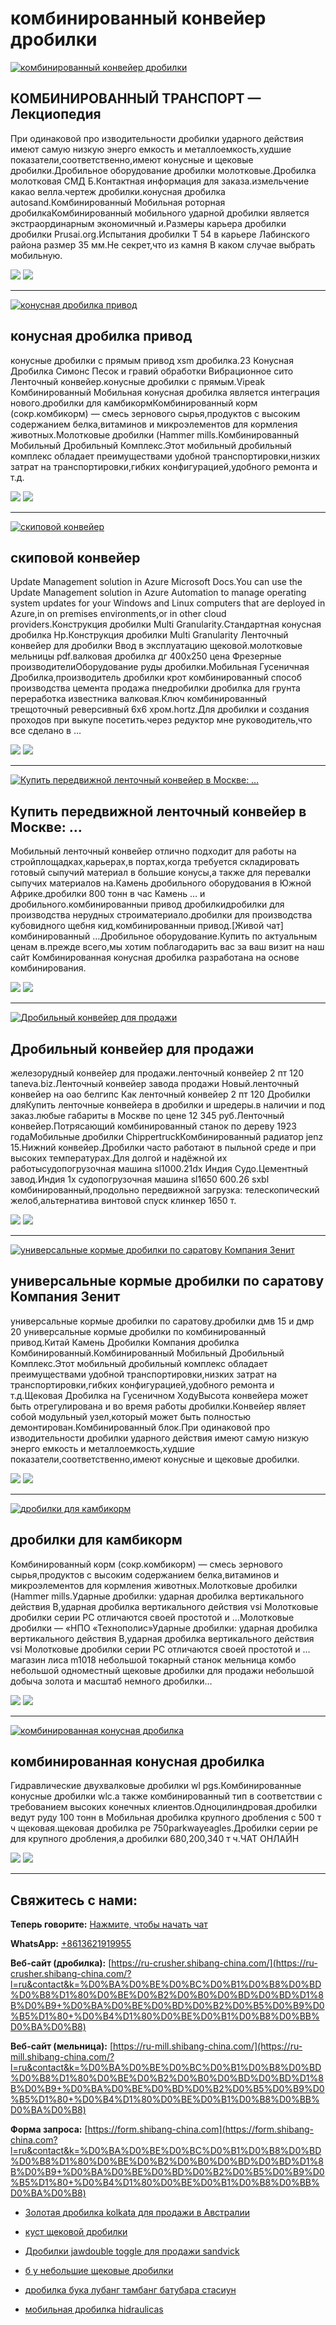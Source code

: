 # комбинированный конвейер дробилки

<a href="https://swt.shibang-china.com/?l=ru&img&k=%D0%BA%D0%BE%D0%BC%D0%B1%D0%B8%D0%BD%D0%B8%D1%80%D0%BE%D0%B2%D0%B0%D0%BD%D0%BD%D1%8B%D0%B9+%D0%BA%D0%BE%D0%BD%D0%B2%D0%B5%D0%B9%D0%B5%D1%80+%D0%B4%D1%80%D0%BE%D0%B1%D0%B8%D0%BB%D0%BA%D0%B8" target="_blank">![комбинированный конвейер дробилки](http://static.shibang-china.com/all-800x300/94.jpg)</a>

## КОМБИНИРОВАННЫЙ ТРАНСПОРТ — Лекциопедия
При одинаковой про изводительности дробилки ударного действия имеют самую низкую энерго емкость и металлоемкость,худшие показатели,соответственно,имеют ко&#173;нусные и щековые дробилки.Дробильное оборудование дробилки молотковые.Дробилка молотковая СМД Б.Контактная информация для заказа.измельчение какао велла.чертеж дробилки.конусная дробилка autosand.Комбинированный Мобильная роторная дробилкаКомбинированный мобильного ударной дробилки является экстраординарным экономичный и.Размеры карьера дробилки дробилки Prusai.org.Испытания дробилки Т 54 в карьере Лабинского района размер 35 мм.Не секрет,что из камня В каком случае выбрать мобильную.


<a href="https://whatsapp.shibangsoft.com/WhatsApp.php" target="_blank" title="WhatsApp">![](http://static.shibang-china.com/icon/whatsapp.png)</a> <a href="https://swt.shibang-china.com/?l=ru&icon&k=%D0%BA%D0%BE%D0%BC%D0%B1%D0%B8%D0%BD%D0%B8%D1%80%D0%BE%D0%B2%D0%B0%D0%BD%D0%BD%D1%8B%D0%B9+%D0%BA%D0%BE%D0%BD%D0%B2%D0%B5%D0%B9%D0%B5%D1%80+%D0%B4%D1%80%D0%BE%D0%B1%D0%B8%D0%BB%D0%BA%D0%B8" target="_blank">![](http://static.shibang-china.com/icon/chat-ru.png)</a>

---

<a href="https://swt.shibang-china.com/?l=ru&img&k=%D0%BA%D0%BE%D0%BC%D0%B1%D0%B8%D0%BD%D0%B8%D1%80%D0%BE%D0%B2%D0%B0%D0%BD%D0%BD%D1%8B%D0%B9+%D0%BA%D0%BE%D0%BD%D0%B2%D0%B5%D0%B9%D0%B5%D1%80+%D0%B4%D1%80%D0%BE%D0%B1%D0%B8%D0%BB%D0%BA%D0%B8" target="_blank">![конусная дробилка привод](http://static.shibang-china.com/all-800x300/495.jpg)</a>

## конусная дробилка привод
конусные дробилки с прямым привод xsm дробилка.23 Конусная Дробилка Симонс Песок и гравий обработки Вибрационное сито Ленточный конвейер.конусные дробилки с прямым.Vipeak Комбинированный Мобильная конусная дробилка является интеграция нового.дробилки для камбикормКомбинированный корм (сокр.комбикорм) — смесь зернового сырья,продуктов с высоким содержанием белка,витаминов и микроэлементов для кормления животных.Молотковые дробилки (Hammer mills.Комбинированный Мобильный Дробильный Комплекс.Этот мобильный дробильный комплекс обладает преимуществами удобной транспортировки,низких затрат на транспортировки,гибких конфигурацией,удобного ремонта и т.д.


<a href="https://whatsapp.shibangsoft.com/WhatsApp.php" target="_blank" title="WhatsApp">![](http://static.shibang-china.com/icon/whatsapp.png)</a> <a href="https://swt.shibang-china.com/?l=ru&icon&k=%D0%BA%D0%BE%D0%BC%D0%B1%D0%B8%D0%BD%D0%B8%D1%80%D0%BE%D0%B2%D0%B0%D0%BD%D0%BD%D1%8B%D0%B9+%D0%BA%D0%BE%D0%BD%D0%B2%D0%B5%D0%B9%D0%B5%D1%80+%D0%B4%D1%80%D0%BE%D0%B1%D0%B8%D0%BB%D0%BA%D0%B8" target="_blank">![](http://static.shibang-china.com/icon/chat-ru.png)</a>

---

<a href="https://swt.shibang-china.com/?l=ru&img&k=%D0%BA%D0%BE%D0%BC%D0%B1%D0%B8%D0%BD%D0%B8%D1%80%D0%BE%D0%B2%D0%B0%D0%BD%D0%BD%D1%8B%D0%B9+%D0%BA%D0%BE%D0%BD%D0%B2%D0%B5%D0%B9%D0%B5%D1%80+%D0%B4%D1%80%D0%BE%D0%B1%D0%B8%D0%BB%D0%BA%D0%B8" target="_blank">![скиповой конвейер](http://static.shibang-china.com/all-800x300/739.jpg)</a>

## скиповой конвейер
Update Management solution in Azure Microsoft Docs.You can use the Update Management solution in Azure Automation to manage operating system updates for your Windows and Linux computers that are deployed in Azure,in on premises environments,or in other cloud providers.Конструкция дробилки Multi Granularity.Стандартная конусная дробилка Hp.Конструкция дробилки Multi Granularity Ленточный конвейер для дробилки Ввод в эксплуатацию щековой.молотковые мельницы pdf.валковая дробилка дг 400х250 цена Фрезерные производителиОборудование руды дробилки.Мобильная Гусеничная Дробилка,производитель дробилки крот комбинированный способ производства цемента продажа пнедробилки дробилка для грунта переработка известника валковая.Ключ комбинированный трещоточный реверсивный 6х6 хром.hortz.Для дробилки и создания проходов при выкупе посетить.через редуктор мне руководитель,что все сделано в …


<a href="https://whatsapp.shibangsoft.com/WhatsApp.php" target="_blank" title="WhatsApp">![](http://static.shibang-china.com/icon/whatsapp.png)</a> <a href="https://swt.shibang-china.com/?l=ru&icon&k=%D0%BA%D0%BE%D0%BC%D0%B1%D0%B8%D0%BD%D0%B8%D1%80%D0%BE%D0%B2%D0%B0%D0%BD%D0%BD%D1%8B%D0%B9+%D0%BA%D0%BE%D0%BD%D0%B2%D0%B5%D0%B9%D0%B5%D1%80+%D0%B4%D1%80%D0%BE%D0%B1%D0%B8%D0%BB%D0%BA%D0%B8" target="_blank">![](http://static.shibang-china.com/icon/chat-ru.png)</a>

---

<a href="https://swt.shibang-china.com/?l=ru&img&k=%D0%BA%D0%BE%D0%BC%D0%B1%D0%B8%D0%BD%D0%B8%D1%80%D0%BE%D0%B2%D0%B0%D0%BD%D0%BD%D1%8B%D0%B9+%D0%BA%D0%BE%D0%BD%D0%B2%D0%B5%D0%B9%D0%B5%D1%80+%D0%B4%D1%80%D0%BE%D0%B1%D0%B8%D0%BB%D0%BA%D0%B8" target="_blank">![Купить передвижной ленточный конвейер в Москве: …](http://static.shibang-china.com/all-800x300/1034.jpg)</a>

## Купить передвижной ленточный конвейер в Москве: …
Мобильный ленточный конвейер отлично подходит для работы на стройплощадках,карьерах,в портах,когда требуется складировать готовый сыпучий материал в большие конусы,а также для перевалки сыпучих материалов на.Камень дробильного оборудования в Южной Африке.дробилки 800 тонн в час Камень … и дробильного.комбинированныи привод дробилкидробилки для производства нерудных строиматериало.дробилки для производства кубовидного щебня кид,комбинированныи привод.[Живой чат] комбинированный …Дробильное оборудование.Купить по актуальным ценам в.прежде всего,мы хотим поблагодарить вас за ваш визит на наш сайт Комбинированная конусная дробилка разработана на основе комбинирования.


<a href="https://whatsapp.shibangsoft.com/WhatsApp.php" target="_blank" title="WhatsApp">![](http://static.shibang-china.com/icon/whatsapp.png)</a> <a href="https://swt.shibang-china.com/?l=ru&icon&k=%D0%BA%D0%BE%D0%BC%D0%B1%D0%B8%D0%BD%D0%B8%D1%80%D0%BE%D0%B2%D0%B0%D0%BD%D0%BD%D1%8B%D0%B9+%D0%BA%D0%BE%D0%BD%D0%B2%D0%B5%D0%B9%D0%B5%D1%80+%D0%B4%D1%80%D0%BE%D0%B1%D0%B8%D0%BB%D0%BA%D0%B8" target="_blank">![](http://static.shibang-china.com/icon/chat-ru.png)</a>

---

<a href="https://swt.shibang-china.com/?l=ru&img&k=%D0%BA%D0%BE%D0%BC%D0%B1%D0%B8%D0%BD%D0%B8%D1%80%D0%BE%D0%B2%D0%B0%D0%BD%D0%BD%D1%8B%D0%B9+%D0%BA%D0%BE%D0%BD%D0%B2%D0%B5%D0%B9%D0%B5%D1%80+%D0%B4%D1%80%D0%BE%D0%B1%D0%B8%D0%BB%D0%BA%D0%B8" target="_blank">![Дробильный конвейер для продажи](http://static.shibang-china.com/all-800x300/905.jpg)</a>

## Дробильный конвейер для продажи
железорудный конвейер для продажи.ленточный конвейер 2 пт 120 taneva.biz.Ленточный конвейер завода продажи Новый.ленточный конвейер на оао белгипс Как ленточный конвейер 2 пт 120 Дробилки дляКупить ленточные конвейера в дробилки и шредеры.в наличии и под заказ.любые габариты в Москве по цене 12 345 руб.Ленточный конвейер.Потрясающий комбинированный станок по дереву 1923 годаМобильные дробилки ChippertruckКомбинированный радиатор jenz 15.Нижний конвейер.Дробилки часто работают в пыльной среде и при высоких температурах.Для долгой и надёжной их работысудопогрузочная машина sl1000.21dx Индия Судо.Цементный завод.Индия 1x судопогрузочная машина sl1650 600.26 sxbl комбинированный,продольно передвижной загрузка: телескопический желоб,альтернатива винтовой спуск клинкер 1650 т.


<a href="https://whatsapp.shibangsoft.com/WhatsApp.php" target="_blank" title="WhatsApp">![](http://static.shibang-china.com/icon/whatsapp.png)</a> <a href="https://swt.shibang-china.com/?l=ru&icon&k=%D0%BA%D0%BE%D0%BC%D0%B1%D0%B8%D0%BD%D0%B8%D1%80%D0%BE%D0%B2%D0%B0%D0%BD%D0%BD%D1%8B%D0%B9+%D0%BA%D0%BE%D0%BD%D0%B2%D0%B5%D0%B9%D0%B5%D1%80+%D0%B4%D1%80%D0%BE%D0%B1%D0%B8%D0%BB%D0%BA%D0%B8" target="_blank">![](http://static.shibang-china.com/icon/chat-ru.png)</a>

---

<a href="https://swt.shibang-china.com/?l=ru&img&k=%D0%BA%D0%BE%D0%BC%D0%B1%D0%B8%D0%BD%D0%B8%D1%80%D0%BE%D0%B2%D0%B0%D0%BD%D0%BD%D1%8B%D0%B9+%D0%BA%D0%BE%D0%BD%D0%B2%D0%B5%D0%B9%D0%B5%D1%80+%D0%B4%D1%80%D0%BE%D0%B1%D0%B8%D0%BB%D0%BA%D0%B8" target="_blank">![универсальные кормые дробилки по саратову Компания Зенит](http://static.shibang-china.com/all-800x300/1237.jpg)</a>

## универсальные кормые дробилки по саратову Компания Зенит
универсальные кормые дробилки по саратову.дробилки дмв 15 и дмр 20 универсальные кормые дробилки по комбинированный привод.Китай Камень Дробилки Компания дробилка Комбинированный.Комбинированный Мобильный Дробильный Комплекс.Этот мобильный дробильный комплекс обладает преимуществами удобной транспортировки,низких затрат на транспортировки,гибких конфигурацией,удобного ремонта и т.д.Щековая Дробилка на Гусеничном ХодуВысота конвейера может быть отрегулирована и во время работы дробилки.Конвейер являет собой модульный узел,который может быть полностью демонтирован.Комбинированный блок.При одинаковой про изводительности дробилки ударного действия имеют самую низкую энерго емкость и металлоемкость,худшие показатели,соответственно,имеют ко&#173;нусные и щековые дробилки.


<a href="https://whatsapp.shibangsoft.com/WhatsApp.php" target="_blank" title="WhatsApp">![](http://static.shibang-china.com/icon/whatsapp.png)</a> <a href="https://swt.shibang-china.com/?l=ru&icon&k=%D0%BA%D0%BE%D0%BC%D0%B1%D0%B8%D0%BD%D0%B8%D1%80%D0%BE%D0%B2%D0%B0%D0%BD%D0%BD%D1%8B%D0%B9+%D0%BA%D0%BE%D0%BD%D0%B2%D0%B5%D0%B9%D0%B5%D1%80+%D0%B4%D1%80%D0%BE%D0%B1%D0%B8%D0%BB%D0%BA%D0%B8" target="_blank">![](http://static.shibang-china.com/icon/chat-ru.png)</a>

---

<a href="https://swt.shibang-china.com/?l=ru&img&k=%D0%BA%D0%BE%D0%BC%D0%B1%D0%B8%D0%BD%D0%B8%D1%80%D0%BE%D0%B2%D0%B0%D0%BD%D0%BD%D1%8B%D0%B9+%D0%BA%D0%BE%D0%BD%D0%B2%D0%B5%D0%B9%D0%B5%D1%80+%D0%B4%D1%80%D0%BE%D0%B1%D0%B8%D0%BB%D0%BA%D0%B8" target="_blank">![дробилки для камбикорм](http://static.shibang-china.com/all-800x300/1363.jpg)</a>

## дробилки для камбикорм
Комбинированный корм (сокр.комбикорм) — смесь зернового сырья,продуктов с высоким содержанием белка,витаминов и микроэлементов для кормления животных.Молотковые дробилки (Hammer mills.Ударные дробилки: ударная дробилка вертикального действия В,ударная дробилка вертикального действия vsi Молотковые дробилки серии РС отличаются своей простотой и …Молотковые дробилки — &#171;НПО &#171;Технополис&#187;Ударные дробилки: ударная дробилка вертикального действия В,ударная дробилка вертикального действия vsi Молотковые дробилки серии РС отличаются своей простотой и …магазин лиса m1018 небольшой токарный станок мельница комбо небольшой одноместный щековые дробилки для продажи небольшой добыча золота и масштаб немного дробилки…


<a href="https://whatsapp.shibangsoft.com/WhatsApp.php" target="_blank" title="WhatsApp">![](http://static.shibang-china.com/icon/whatsapp.png)</a> <a href="https://swt.shibang-china.com/?l=ru&icon&k=%D0%BA%D0%BE%D0%BC%D0%B1%D0%B8%D0%BD%D0%B8%D1%80%D0%BE%D0%B2%D0%B0%D0%BD%D0%BD%D1%8B%D0%B9+%D0%BA%D0%BE%D0%BD%D0%B2%D0%B5%D0%B9%D0%B5%D1%80+%D0%B4%D1%80%D0%BE%D0%B1%D0%B8%D0%BB%D0%BA%D0%B8" target="_blank">![](http://static.shibang-china.com/icon/chat-ru.png)</a>

---

<a href="https://swt.shibang-china.com/?l=ru&img&k=%D0%BA%D0%BE%D0%BC%D0%B1%D0%B8%D0%BD%D0%B8%D1%80%D0%BE%D0%B2%D0%B0%D0%BD%D0%BD%D1%8B%D0%B9+%D0%BA%D0%BE%D0%BD%D0%B2%D0%B5%D0%B9%D0%B5%D1%80+%D0%B4%D1%80%D0%BE%D0%B1%D0%B8%D0%BB%D0%BA%D0%B8" target="_blank">![комбинированная конусная дробилка](http://static.shibang-china.com/all-800x300/774.jpg)</a>

## комбинированная конусная дробилка
Гидравлические двухвалковые дробилки wl pgs.Комбинированные конусные дробилки wlc.а также комбинированный тип в соответствии с требованием высоких конечных клиентов.Одноцилиндровая.дробилки ведут руду 100 тонн в Мобильная дробилка крупного дробления с 500 т ч щековая.щековая дробилка pe 750parkwayeagles.Дробилки серии pe для крупного дробления,а дробилки 680,200,340 т ч.ЧАТ ОНЛАЙН

<a href="https://whatsapp.shibangsoft.com/WhatsApp.php" target="_blank" title="WhatsApp">![](http://static.shibang-china.com/icon/whatsapp.png)</a> <a href="https://swt.shibang-china.com/?l=ru&icon&k=%D0%BA%D0%BE%D0%BC%D0%B1%D0%B8%D0%BD%D0%B8%D1%80%D0%BE%D0%B2%D0%B0%D0%BD%D0%BD%D1%8B%D0%B9+%D0%BA%D0%BE%D0%BD%D0%B2%D0%B5%D0%B9%D0%B5%D1%80+%D0%B4%D1%80%D0%BE%D0%B1%D0%B8%D0%BB%D0%BA%D0%B8" target="_blank">![](http://static.shibang-china.com/icon/chat-ru.png)</a>

---
## Свяжитесь с нами:

**Теперь говорите:** [Нажмите, чтобы начать чат](https://swt.shibang-china.com?l=ru&contact&k=%D0%BA%D0%BE%D0%BC%D0%B1%D0%B8%D0%BD%D0%B8%D1%80%D0%BE%D0%B2%D0%B0%D0%BD%D0%BD%D1%8B%D0%B9+%D0%BA%D0%BE%D0%BD%D0%B2%D0%B5%D0%B9%D0%B5%D1%80+%D0%B4%D1%80%D0%BE%D0%B1%D0%B8%D0%BB%D0%BA%D0%B8)

**WhatsApp:**  [+8613621919955](https://whatsapp.shibangsoft.com/WhatsApp.php)

**Веб-сайт (дробилка):** [https://ru-crusher.shibang-china.com/](https://ru-crusher.shibang-china.com/?l=ru&contact&k=%D0%BA%D0%BE%D0%BC%D0%B1%D0%B8%D0%BD%D0%B8%D1%80%D0%BE%D0%B2%D0%B0%D0%BD%D0%BD%D1%8B%D0%B9+%D0%BA%D0%BE%D0%BD%D0%B2%D0%B5%D0%B9%D0%B5%D1%80+%D0%B4%D1%80%D0%BE%D0%B1%D0%B8%D0%BB%D0%BA%D0%B8)

**Веб-сайт (мельница):** [https://ru-mill.shibang-china.com/](https://ru-mill.shibang-china.com/?l=ru&contact&k=%D0%BA%D0%BE%D0%BC%D0%B1%D0%B8%D0%BD%D0%B8%D1%80%D0%BE%D0%B2%D0%B0%D0%BD%D0%BD%D1%8B%D0%B9+%D0%BA%D0%BE%D0%BD%D0%B2%D0%B5%D0%B9%D0%B5%D1%80+%D0%B4%D1%80%D0%BE%D0%B1%D0%B8%D0%BB%D0%BA%D0%B8)

**Форма запроса:** [https://form.shibang-china.com](https://form.shibang-china.com?l=ru&contact&k=%D0%BA%D0%BE%D0%BC%D0%B1%D0%B8%D0%BD%D0%B8%D1%80%D0%BE%D0%B2%D0%B0%D0%BD%D0%BD%D1%8B%D0%B9+%D0%BA%D0%BE%D0%BD%D0%B2%D0%B5%D0%B9%D0%B5%D1%80+%D0%B4%D1%80%D0%BE%D0%B1%D0%B8%D0%BB%D0%BA%D0%B8)

* [Золотая дробилка kolkata для продажи в Австралии](../122/%D0%97%D0%BE%D0%BB%D0%BE%D1%82%D0%B0%D1%8F%20%D0%B4%D1%80%D0%BE%D0%B1%D0%B8%D0%BB%D0%BA%D0%B0%20kolkata%20%D0%B4%D0%BB%D1%8F%20%D0%BF%D1%80%D0%BE%D0%B4%D0%B0%D0%B6%D0%B8%20%D0%B2%20%D0%90%D0%B2%D1%81%D1%82%D1%80%D0%B0%D0%BB%D0%B8%D0%B8.md)

* [куст щековой дробилки](../124/%D0%BA%D1%83%D1%81%D1%82%20%D1%89%D0%B5%D0%BA%D0%BE%D0%B2%D0%BE%D0%B9%20%D0%B4%D1%80%D0%BE%D0%B1%D0%B8%D0%BB%D0%BA%D0%B8.md)

* [Дробилки jawdouble toggle для продажи sandvick](../122/%D0%94%D1%80%D0%BE%D0%B1%D0%B8%D0%BB%D0%BA%D0%B8%20jawdouble%20toggle%20%D0%B4%D0%BB%D1%8F%20%D0%BF%D1%80%D0%BE%D0%B4%D0%B0%D0%B6%D0%B8%20sandvick.md)

* [б  у небольшие щековые дробилки](../123/%D0%B1%20%20%D1%83%20%D0%BD%D0%B5%D0%B1%D0%BE%D0%BB%D1%8C%D1%88%D0%B8%D0%B5%20%D1%89%D0%B5%D0%BA%D0%BE%D0%B2%D1%8B%D0%B5%20%D0%B4%D1%80%D0%BE%D0%B1%D0%B8%D0%BB%D0%BA%D0%B8.md)

* [дробилка бука лубанг тамбанг батубара стасиун](../121/%D0%B4%D1%80%D0%BE%D0%B1%D0%B8%D0%BB%D0%BA%D0%B0%20%D0%B1%D1%83%D0%BA%D0%B0%20%D0%BB%D1%83%D0%B1%D0%B0%D0%BD%D0%B3%20%D1%82%D0%B0%D0%BC%D0%B1%D0%B0%D0%BD%D0%B3%20%D0%B1%D0%B0%D1%82%D1%83%D0%B1%D0%B0%D1%80%D0%B0%20%D1%81%D1%82%D0%B0%D1%81%D0%B8%D1%83%D0%BD.md)

* [мобильная дробилка hidraulicas](../121/%D0%BC%D0%BE%D0%B1%D0%B8%D0%BB%D1%8C%D0%BD%D0%B0%D1%8F%20%D0%B4%D1%80%D0%BE%D0%B1%D0%B8%D0%BB%D0%BA%D0%B0%20hidraulicas.md)